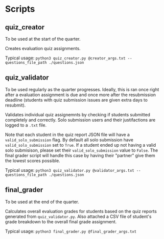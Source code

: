 # Scripts
## quiz_creator
To be used at the start of the quarter.

Creates evaluation quiz assignments.

Typical usage: `python3 quiz_creator.py @creator_args.txt --questions_file_path ./questions.json`

## quiz_validator
To be used regularly as the quarter progresses. Ideally, this is ran once right after a evaluation assignment is due and once more after the resubmission deadline (students with quiz submission issues are given extra days to resubmit).

Validates individual quiz assignemnts by checking if students submitted completely and correctly. Solo submission users and their justifactions are logged to a `.txt` file.

Note that each student in the quiz report JSON file will have a `valid_solo_submission` flag. By default all solo submission have `valid_solo_submission` set to `True`. If a student ended up not having a valid solo submisison, please set their `valid_solo_submission` value to `False`. The final grader script will handle this case by having their "partner" give them the lowest scores possible.

Typical usage: `python3 quiz_validator.py @validator_args.txt --questions_file_path ./questions.json`

## final_grader
To be used at the end of the quarter.

Calculates overall evaluation grades for students based on the quiz reports generated from `quiz_validator.py`. Also attached a CSV file of student's grade breakdown to the overall final grade assignment.

Typical usage: `python3 final_grader.py @final_grader_args.txt`
